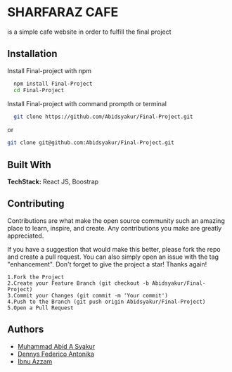 
# SHARFARAZ CAFE

is a simple cafe website in order to fulfill the final project


## Installation

Install Final-project with npm

```bash
  npm install Final-Project
  cd Final-Project
```

Install Final-project with command prompth or terminal

```bash
  git clone https://github.com/Abidsyakur/Final-Project.git
```
or
  ```bash
  git clone git@github.com:Abidsyakur/Final-Project.git
```
## Built With

**TechStack:** React JS, Boostrap


## Contributing

Contributions are what make the open source community such an amazing place to learn, inspire, and create. Any contributions you make are greatly appreciated.

If you have a suggestion that would make this better, please fork the repo and create a pull request. You can also simply open an issue with the tag "enhancement". Don't forget to give the project a star! Thanks again!

    1.Fork the Project
    2.Create your Feature Branch (git checkout -b Abidsyakur/Final-Project)
    3.Commit your Changes (git commit -m 'Your commit')
    4.Push to the Branch (git push origin Abidsyakur/Final-Project)
    5.Open a Pull Request


## Authors

- [Muhammad Abid A Syakur](https://github.com/Abidsyakur)
- [Dennys Federico Antonika](https://github.com/DennysAntonika)
- [Ibnu Azzam]()




